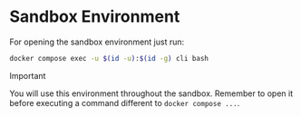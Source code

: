 # Sandbox Environment

For opening the sandbox environment just run:

```bash
docker compose exec -u $(id -u):$(id -g) cli bash
```

> [!IMPORTANT]
> You will use this environment throughout the sandbox.
> Remember to open it before executing a command different to `docker compose ...`.
